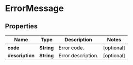 

# ErrorMessage

## Properties

Name | Type | Description | Notes
------------ | ------------- | ------------- | -------------
**code** | **String** | Error code. |  [optional]
**description** | **String** | Error description. |  [optional]



